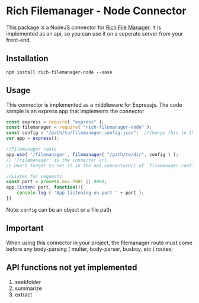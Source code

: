 # Rich Filemanager - Node Connector

This package is a NodeJS connector for [Rich File Manager](https://github.com/servocoder/RichFilemanager). It is implemented as an api, so you can use it on a seperate server from your front-end.

## Installation
```
npm install rich-filemanager-node --save
```
## Usage
This connector is implemented as a middleware for Expressjs. The code sample is an express app that implements the connector

```javascript
const express = require( "express" );
const filemanager = require( "rich-filemanager-node" );
const config = "/path/to/filemanager.config.json";	//Change this to the actual location of your config file
var app = express();

//Filemanager route
app.use( '/filemanager', filemanager( "/path/to/dir", config ) );
// '/filemanager' is the connector url. 
// Don't forget to set it in the api.connectorUrl of `filemanager.config.json` for the frontend

//Listen for requests
const port = process.env.PORT || 9000;
app.listen( port, function(){
	console.log ( 'App listening on port ' + port );
})
```
Note: `config` can be an object or a file path

## Important
When using this connector in your project, the filemanager route must come before any body-parsing ( multer, body-parser, busboy, etc ) routes;


## API functions not yet implemented
1. seekfolder
1. summarize
1. extract